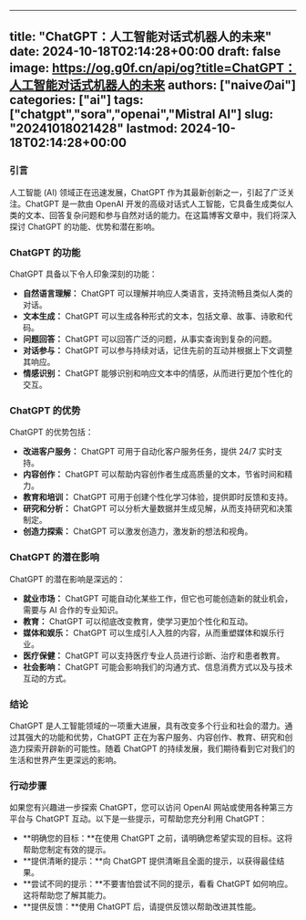 
---
title: "ChatGPT：人工智能对话式机器人的未来"
date: 2024-10-18T02:14:28+00:00
draft: false
image: https://og.g0f.cn/api/og?title=ChatGPT：人工智能对话式机器人的未来
authors: ["naiveのai"]
categories: ["ai"]
tags: ["chatgpt","sora","openai","Mistral AI"]
slug: "20241018021428"
lastmod: 2024-10-18T02:14:28+00:00
---
### 引言

人工智能 (AI) 领域正在迅速发展，ChatGPT 作为其最新创新之一，引起了广泛关注。ChatGPT 是一款由 OpenAI 开发的高级对话式人工智能，它具备生成类似人类的文本、回答复杂问题和参与自然对话的能力。在这篇博客文章中，我们将深入探讨 ChatGPT 的功能、优势和潜在影响。

### ChatGPT 的功能

ChatGPT 具备以下令人印象深刻的功能：

- **自然语言理解：** ChatGPT 可以理解并响应人类语言，支持流畅且类似人类的对话。
- **文本生成：** ChatGPT 可以生成各种形式的文本，包括文章、故事、诗歌和代码。
- **问题回答：** ChatGPT 可以回答广泛的问题，从事实查询到复杂的问题。
- **对话参与：** ChatGPT 可以参与持续对话，记住先前的互动并根据上下文调整其响应。
- **情感识别：** ChatGPT 能够识别和响应文本中的情感，从而进行更加个性化的交互。

### ChatGPT 的优势

ChatGPT 的优势包括：

- **改进客户服务：** ChatGPT 可用于自动化客户服务任务，提供 24/7 实时支持。
- **内容创作：** ChatGPT 可以帮助内容创作者生成高质量的文本，节省时间和精力。
- **教育和培训：** ChatGPT 可用于创建个性化学习体验，提供即时反馈和支持。
- **研究和分析：** ChatGPT 可以分析大量数据并生成见解，从而支持研究和决策制定。
- **创造力探索：** ChatGPT 可以激发创造力，激发新的想法和视角。

### ChatGPT 的潜在影响

ChatGPT 的潜在影响是深远的：

- **就业市场：** ChatGPT 可能自动化某些工作，但它也可能创造新的就业机会，需要与 AI 合作的专业知识。
- **教育：** ChatGPT 可以彻底改变教育，使学习更加个性化和互动。
- **媒体和娱乐：** ChatGPT 可以生成引人入胜的内容，从而重塑媒体和娱乐行业。
- **医疗保健：** ChatGPT 可以支持医疗专业人员进行诊断、治疗和患者教育。
- **社会影响：** ChatGPT 可能会影响我们的沟通方式、信息消费方式以及与技术互动的方式。

### 结论

ChatGPT 是人工智能领域的一项重大进展，具有改变多个行业和社会的潜力。通过其强大的功能和优势，ChatGPT 正在为客户服务、内容创作、教育、研究和创造力探索开辟新的可能性。随着 ChatGPT 的持续发展，我们期待看到它对我们的生活和世界产生更深远的影响。

### 行动步骤

如果您有兴趣进一步探索 ChatGPT，您可以访问 OpenAI 网站或使用各种第三方平台与 ChatGPT 互动。以下是一些提示，可帮助您充分利用 ChatGPT：

- **明确您的目标：**在使用 ChatGPT 之前，请明确您希望实现的目标。这将帮助您制定有效的提示。
- **提供清晰的提示：**向 ChatGPT 提供清晰且全面的提示，以获得最佳结果。
- **尝试不同的提示：**不要害怕尝试不同的提示，看看 ChatGPT 如何响应。这将帮助您了解其能力。
- **提供反馈：**使用 ChatGPT 后，请提供反馈以帮助改进其性能。